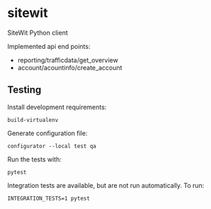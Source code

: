sitewit
=======

SiteWit Python client

Implemented api end points:
* reporting/trafficdata/get_overview
* account/acountinfo/create_account

## Testing

Install development requirements:

    build-virtualenv

Generate configuration file:

    configurator --local test qa

Run the tests with:

    pytest

Integration tests are available, but are not run automatically. To run:

    INTEGRATION_TESTS=1 pytest
